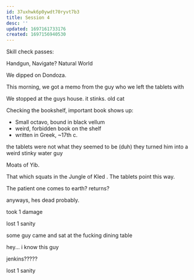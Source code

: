```yaml
---
id: 37uxhwk6p0ywdt70ryvt7b3
title: Session 4
desc: ''
updated: 1697161733176
created: 1697156940530
---
```

Skill check passes:

Handgun,
Navigate?
Natural World

We dipped on Dondoza.

This morning, we got a memo from the guy who we left the tablets with

We stopped at the guys house. it stinks. old cat

Checking the bookshelf, important book shows up:
- Small octavo, bound in black vellum
- weird, forbidden book on the shelf
- written in Greek, ~17th c.

the tablets were not what they seemed to be (duh)
they turned him into a weird stinky water guy

Moats of Yib.

That which squats in the Jungle of Kled . The tablets point this way.

The patient one comes to earth? returns?

anyways, hes dead probably.

took 1 damage

lost 1 sanity

some guy came and sat at the fucking dining table

hey... i know this guy

jenkins?????

lost 1 sanity
